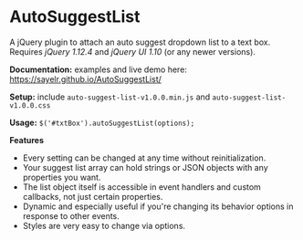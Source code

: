 # AutoSuggestList
A jQuery plugin to attach an auto suggest dropdown list to a text box.
Requires *jQuery 1.12.4* and *jQuery UI 1.10* (or any newer versions).

**Documentation:** examples and live demo here: https://sayelr.github.io/AutoSuggestList/

**Setup:** include `auto-suggest-list-v1.0.0.min.js` and `auto-suggest-list-v1.0.0.css`

**Usage:** `$('#txtBox').autoSuggestList(options);`

**Features**
- Every setting can be changed at any time without reinitialization.
- Your suggest list array can hold strings or JSON objects with any properties you want.
- The list object itself is accessible in event handlers and custom callbacks, not just certain properties.
- Dynamic and especially useful if you're changing its behavior options in response to other events.
- Styles are very easy to change via options.
